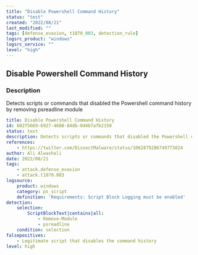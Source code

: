 ```yaml
---
title: "Disable Powershell Command History"
status: "test"
created: "2022/08/21"
last_modified: ""
tags: [defense_evasion, t1070_003, detection_rule]
logsrc_product: "windows"
logsrc_service: ""
level: "high"
---
```


## Disable Powershell Command History

### Description

Detects scripts or commands that disabled the Powershell command history by removing psreadline module

```yml
title: Disable Powershell Command History
id: 602f5669-6927-4688-84db-0d4b7afb2150
status: test
description: Detects scripts or commands that disabled the Powershell command history by removing psreadline module
references:
    - https://twitter.com/DissectMalware/status/1062879286749773824
author: Ali Alwashali
date: 2022/08/21
tags:
    - attack.defense_evasion
    - attack.t1070.003
logsource:
    product: windows
    category: ps_script
    definition: 'Requirements: Script Block Logging must be enabled'
detection:
    selection:
        ScriptBlockText|contains|all:
            - Remove-Module
            - psreadline
    condition: selection
falsepositives:
    - Legitimate script that disables the command history
level: high

```
